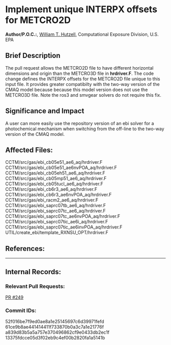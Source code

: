 # Implement unique INTERPX offsets for METCRO2D

**Author/P.O.C.:**, [William T. Hutzell](mailto:hutzell.bill@epa.gov), Computational Exposure Division, U.S. EPA  

## Brief Description


The pull request allows the METCRO2D file to have different horizontal dimensions and origin than the METCRO3D file in **hrdriver.F**. The code change defines the INTERPX offsets for the METCRO2D file unique to this input file. It provides greater compatibilty with the two-way version of the CMAQ model because because this model version does not use the METCRO3D file. Note the ros3 and smvgear solvers do not require this fix.

## Significance and Impact

A user can more easily use the repository version of an ebi solver for a photochemical mechanism when switching from the off-line to the two-way version of the CMAQ model.

## Affected Files:

CCTM/src/gas/ebi_cb05e51_ae6_aq/hrdriver.F  
CCTM/src/gas/ebi_cb05e51_ae6nvPOA_aq/hrdriver.F  
CCTM/src/gas/ebi_cb05eh51_ae6_aq/hrdriver.F  
CCTM/src/gas/ebi_cb05mp51_ae6_aq/hrdriver.F  
CCTM/src/gas/ebi_cb05tucl_ae6_aq/hrdriver.F  
CCTM/src/gas/ebi_cb6r3_ae6_aq/hrdriver.F  
CCTM/src/gas/ebi_cb6r3_ae6nvPOA_aq/hrdriver.F  
CCTM/src/gas/ebi_racm2_ae6_aq/hrdriver.F  
CCTM/src/gas/ebi_saprc07tb_ae6_aq/hrdriver.F  
CCTM/src/gas/ebi_saprc07tc_ae6_aq/hrdriver.F  
CCTM/src/gas/ebi_saprc07tc_ae6nvPOA_aq/hrdriver.F  
CCTM/src/gas/ebi_saprc07tic_ae6i_aq/hrdriver.F  
CCTM/src/gas/ebi_saprc07tic_ae6invPOA_aq/hrdriver.F  
UTIL/create_ebi/template_RXNSU_OPT/hrdriver.F  

## References:    

-----
## Internal Records:


### Relevant Pull Requests:
  [PR #249](https://github.com/USEPA/CMAQ_Dev/pull/249)  

### Commit IDs:

52f016be7f9ed0ae8a1e25145697c6d39971fefd  
61ce9b8ae441414411f733870b0a3c7a1e21776f  
a839d83b5a5a757e370496862cf9e0433db2ec1f  
13375fdcce05d3f02eb9c4ef00b2820fa1a5141b  

